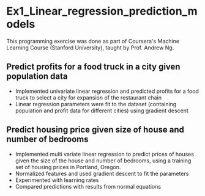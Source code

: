 # Ex1_Linear_regression_prediction_models

This programming exercise was done as part of Coursera's Machine Learning Course (Stanford University), taught by Prof. Andrew Ng.

## Predict profits for a food truck in a city given population data
* Implemented univariate linear regression and predicted profits for a food truck to select a city for expansion of the restaurant chain
* Linear regression parameters were fit to the dataset (containing population and profit data for different cities) using gradient descent

## Predict housing price given size of house and number of bedrooms
* Implemented multi variate linear regression to predict prices of houses given the size of the house and number of bedrooms, using a training set of housing prices in Portland, Oregon. 
* Normalized features and used gradient descent to fit the parameters 
* Experimented with learning rates 
* Compared predictions with results from normal equations
